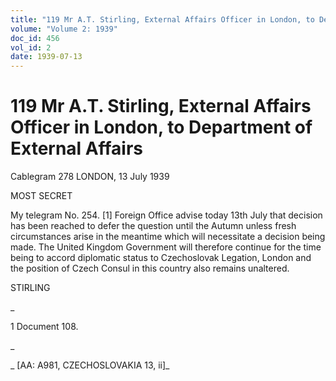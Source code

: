 ```yaml
---
title: "119 Mr A.T. Stirling, External Affairs Officer in London, to Department of External Affairs"
volume: "Volume 2: 1939"
doc_id: 456
vol_id: 2
date: 1939-07-13
---
```


# 119 Mr A.T. Stirling, External Affairs Officer in London, to Department of External Affairs

Cablegram 278 LONDON, 13 July 1939

MOST SECRET

My telegram No. 254. [1] Foreign Office advise today 13th July that decision has been reached to defer the question until the Autumn unless fresh circumstances arise in the meantime which will necessitate a decision being made. The United Kingdom Government will therefore continue for the time being to accord diplomatic status to Czechoslovak Legation, London and the position of Czech Consul in this country also remains unaltered.

STIRLING

_

1 Document 108.

_

_ [AA: A981, CZECHOSLOVAKIA 13, ii]_
